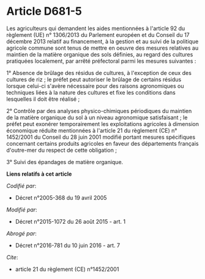# Article D681-5

Les agriculteurs qui demandent les aides mentionnées à l'article    92 du règlement (UE) n° 1306/2013 du Parlement européen
et du Conseil du 17 décembre 2013 relatif au financement, à la gestion et au suivi de la politique agricole commune  sont
tenus de mettre en oeuvre des mesures relatives au maintien de la matière organique des sols définies, au regard des cultures
pratiquées localement, par arrêté préfectoral parmi les mesures suivantes : 

1° Absence de brûlage des résidus de cultures, à l'exception de ceux des cultures de riz ; le préfet peut autoriser le
brûlage de certains résidus lorsque celui-ci s'avère nécessaire pour des raisons agronomiques ou techniques liées à la nature
des cultures et fixe les conditions dans lesquelles il doit être réalisé ; 

2° Contrôle par des analyses physico-chimiques périodiques du maintien de la matière organique du sol à un niveau agronomique
satisfaisant ; le préfet peut exonérer temporairement les exploitations agricoles à dimension économique réduite mentionnées
à l'article 21 du règlement (CE) n° 1452/2001 du Conseil du 28 juin 2001 modifié portant mesures spécifiques concernant
certains produits agricoles en faveur des départements français d'outre-mer du respect de cette obligation ; 

3° Suivi des épandages de matière organique.

**Liens relatifs à cet article**

_Codifié par_:

  - Décret n°2005-368 du 19 avril 2005

_Modifié par_:

  - Décret n°2015-1072 du 26 août 2015 - art. 1

_Abrogé par_:

  - Décret n°2016-781 du 10 juin 2016 - art. 7

_Cite_:

  - article 21 du règlement (CE) n°1452/2001
